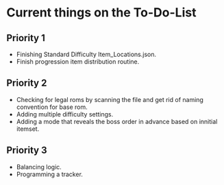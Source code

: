 # Current things on the To-Do-List

## Priority 1
- Finishing Standard Difficulty Item_Locations.json.
- Finish progression item distribution routine.

## Priority 2
- Checking for legal roms by scanning the file and get rid of naming convention for base rom.
- Adding multiple difficulty settings.
- Adding a mode that reveals the boss order in advance based on innitial itemset.

## Priority 3
- Balancing logic.
- Programming a tracker.
